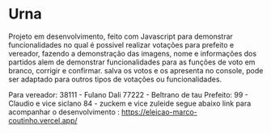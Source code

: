 # Urna
Projeto em desenvolvimento, feito com Javascript para demonstrar funcionalidades
no qual é possivel realizar votações para prefeito e vereador, fazendo a demonstração das imagens, nome e informações dos partidos 
alem de demonstrar funcionalidades para as funções de voto em branco, corrigir e confirmar.
salva os votos e os apresenta no console, pode ser adaptado para outros tipos de votações ou funcionalidades.

Para vereador: 
38111 - Fulano Dali
77222 - Beltrano de tau
Prefeito:
99 - Claudio e vice siclano
84 - zuckem e vice zuleide
segue abaixo link para acompanhar o desenvolvimento :
https://eleicao-marco-coutinho.vercel.app/
